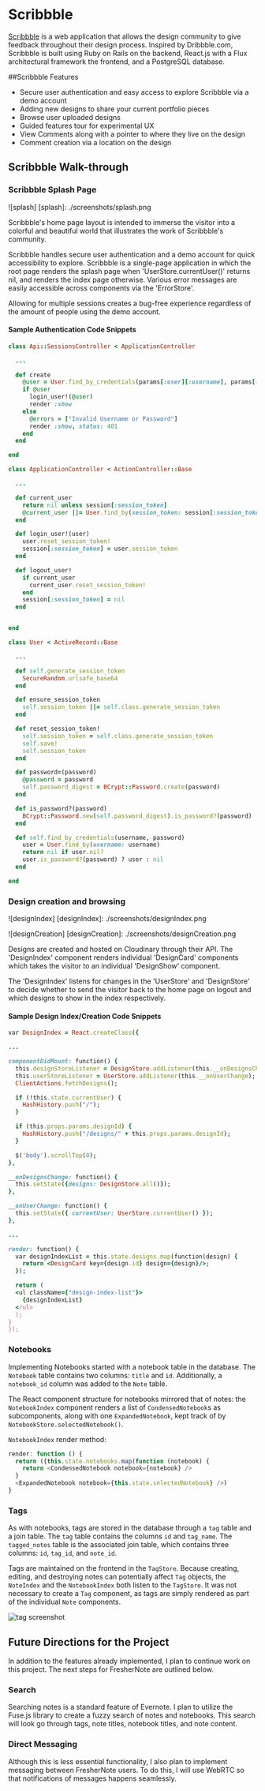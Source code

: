 # Scribbble

[Scribbble][heroku] is a web application that allows the design community to give feedback throughout their design process. Inspired by Dribbble.com, Scribbble is built using Ruby on Rails on the backend, React.js with a Flux architectural framework  the frontend, and a PostgreSQL database.


[heroku]: http://www.scribbble.herokuapp.com

##Scribbble Features

* Secure user authentication and easy access to explore Scribbble via a demo account
* Adding new designs to share your current portfolio pieces
* Browse user uploaded designs
* Guided features tour for experimental UX
* View Comments along with a pointer to where they live on the design
* Comment creation via a location on the design


## Scribbble Walk-through

### Scribbble Splash Page

![splash]
[splash]: ./screenshots/splash.png

Scribbble's home page layout is intended to immerse the visitor into a colorful and beautiful world that illustrates the work of Scribbble's community.

Scribbble handles secure user authentication and a demo account for quick accessibility to explore. Scribbble is a single-page application in which the root page renders the splash page when 'UserStore.currentUser()' returns nil, and renders the index page otherwise. Various error messages are easily accessible across components via the 'ErrorStore'.

Allowing for multiple sessions creates a bug-free experience regardless of the amount of people using the demo account.

#### Sample Authentication Code Snippets

```ruby
class Api::SessionsController < ApplicationController

  ...

  def create
    @user = User.find_by_credentials(params[:user][:username], params[:user][:password])
    if @user
      login_user!(@user)
      render :show
    else
      @errors = ["Invalid Username or Password"]
      render :show, status: 401
    end
  end

end

class ApplicationController < ActionController::Base

  ...

  def current_user
    return nil unless session[:session_token]
    @current_user ||= User.find_by(session_token: session[:session_token])
  end

  def login_user!(user)
    user.reset_session_token!
    session[:session_token] = user.session_token
  end

  def logout_user!
    if current_user
      current_user.reset_session_token!
    end
    session[:session_token] = nil
  end


end

class User < ActiveRecord::Base

  ...

  def self.generate_session_token
    SecureRandom.urlsafe_base64
  end

  def ensure_session_token
    self.session_token ||= self.class.generate_session_token
  end

  def reset_session_token!
    self.session_token = self.class.generate_session_token
    self.save!
    self.session_token
  end

  def password=(password)
    @password = password
    self.password_digest = BCrypt::Password.create(password)
  end

  def is_password?(password)
    BCrypt::Password.new(self.password_digest).is_password?(password)
  end

  def self.find_by_credentials(username, password)
    user = User.find_by(username: username)
    return nil if user.nil?
    user.is_password?(password) ? user : nil
  end

end

```

### Design creation and browsing

![designIndex]
[designIndex]: ./screenshots/designIndex.png

![designCreation]
[designCreation]: ./screenshots/designCreation.png

Designs are created and hosted on Cloudinary through their API. The 'DesignIndex' component renders individual 'DesignCard' components which takes the visitor to an individual 'DesignShow' component.

The 'DesignIndex' listens for changes in the 'UserStore' and 'DesignStore' to decide whether to send the visitor back to the home page on logout and which designs to show in the index respectively.

#### Sample Design Index/Creation Code Snippets

```ruby
var DesignIndex = React.createClass({

...

componentDidMount: function() {
  this.designStoreListener = DesignStore.addListener(this.__onDesignsChange);
  this.userStoreListener = UserStore.addListener(this.__onUserChange);
  ClientActions.fetchDesigns();

  if (!this.state.currentUser) {
    HashHistory.push("/");
  }

  if (this.props.params.designId) {
    HashHistory.push("/designs/" + this.props.params.designId);
  }

  $('body').scrollTop(0);
},

__onDesignsChange: function() {
  this.setState({designs: DesignStore.all()});
},

__onUserChange: function() {
  this.setState({ currentUser: UserStore.currentUser() });
},

...

render: function() {
  var designIndexList = this.state.designs.map(function(design) {
    return <DesignCard key={design.id} design={design}/>;
  });

  return (
  <ul className={"design-index-list"}>
    {designIndexList}
  </ul>
  );
}
});

```

### Notebooks

Implementing Notebooks started with a notebook table in the database.  The `Notebook` table contains two columns: `title` and `id`.  Additionally, a `notebook_id` column was added to the `Note` table.  

The React component structure for notebooks mirrored that of notes: the `NotebookIndex` component renders a list of `CondensedNotebook`s as subcomponents, along with one `ExpandedNotebook`, kept track of by `NotebookStore.selectedNotebook()`.  

`NotebookIndex` render method:

```javascript
render: function () {
  return ({this.state.notebooks.map(function (notebook) {
    return <CondensedNotebook notebook={notebook} />
  }
  <ExpandedNotebook notebook={this.state.selectedNotebook} />)
}
```

### Tags

As with notebooks, tags are stored in the database through a `tag` table and a join table.  The `tag` table contains the columns `id` and `tag_name`.  The `tagged_notes` table is the associated join table, which contains three columns: `id`, `tag_id`, and `note_id`.  

Tags are maintained on the frontend in the `TagStore`.  Because creating, editing, and destroying notes can potentially affect `Tag` objects, the `NoteIndex` and the `NotebookIndex` both listen to the `TagStore`.  It was not necessary to create a `Tag` component, as tags are simply rendered as part of the individual `Note` components.  

![tag screenshot](https://github.com/appacademy/sample-project-proposal/blob/master/docs/tagScreenshot.png)

## Future Directions for the Project

In addition to the features already implemented, I plan to continue work on this project.  The next steps for FresherNote are outlined below.

### Search

Searching notes is a standard feature of Evernote.  I plan to utilize the Fuse.js library to create a fuzzy search of notes and notebooks.  This search will look go through tags, note titles, notebook titles, and note content.  

### Direct Messaging

Although this is less essential functionality, I also plan to implement messaging between FresherNote users.  To do this, I will use WebRTC so that notifications of messages happens seamlessly.  
